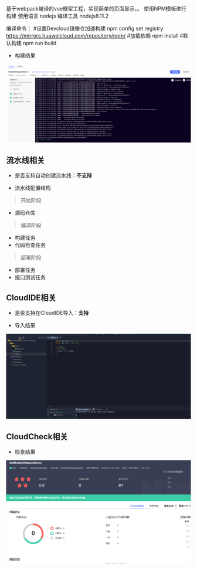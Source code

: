 基于webpack编译的vue框架工程，实现简单的页面显示。。
使用NPM模板进行构建
使用语言 nodejs
编译工具 nodejs8.11.2

编译命令：
#设置Devcloud镜像仓加速构建
npm config set registry https://mirrors.huaweicloud.com/repository/npm/
#加载依赖
npm install
#默认构建
npm run build

* 构建结果

![构建结果](./images/nodejsWebpackDemo-构建截图.PNG)

## 流水线相关

- 是否支持自动创建流水线：**不支持**

- 流水线配置结构

> 开始阶段
+ 源码仓库

> 编译阶段
+ 构建任务
+ 代码检查任务

> 部署阶段
+ 部署任务
+ 接口测试任务

## CloudIDE相关

- 是否支持在CloudIDE导入：**支持**

* 导入结果

![导入结果](./images/nodejsWebpackDemo-CloudIDE截图.PNG)

## CloudCheck相关

* 检查结果

![检查结果](./images/nodejsWebpack-代码检查截图.PNG)